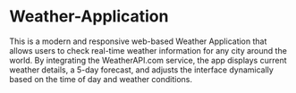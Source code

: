 # Weather-Application
This is a modern and responsive web-based Weather Application that allows users to check real-time weather information for any city around the world. By integrating the WeatherAPI.com service, the app displays current weather details, a 5-day forecast, and adjusts the interface dynamically based on the time of day and weather conditions.
